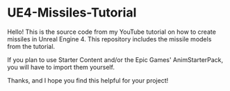 # UE4-Missiles-Tutorial
Hello! This is the source code from my YouTube tutorial on how to create missiles in Unreal Engine 4.  This repository includes the missile models from the tutorial.

If you plan to use Starter Content and/or the Epic Games' AnimStarterPack, you will have to import them yourself.

Thanks, and I hope you find this helpful for your project!
